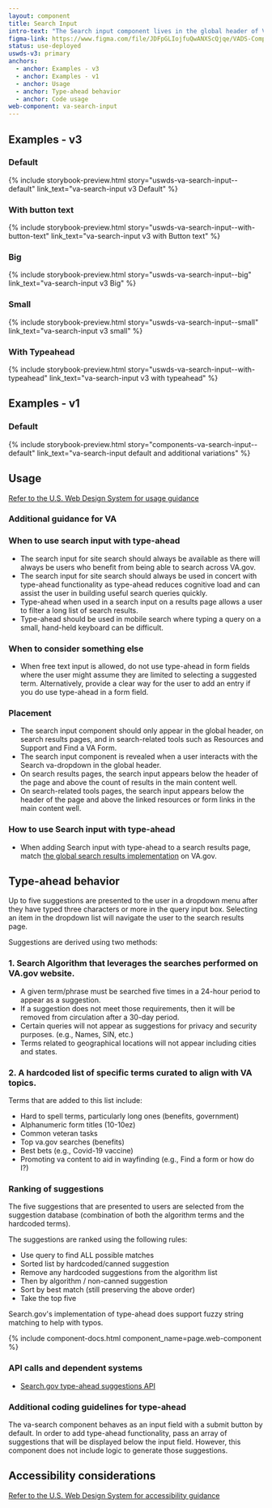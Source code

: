 ```yaml
---
layout: component
title: Search Input
intro-text: "The Search input component lives in the global header of VA.gov and on search results pages, and can be paired with type-ahead functionality. Type-ahead displays up to five suggested search terms in a dropdown below the Search input field while the user is typing a query. The goal of type-ahead is to help Veterans navigate to relevant content more quickly by providing them with suggestions that match the characters they type."
figma-link: https://www.figma.com/file/JDFpGLIojfuQwANXScQjqe/VADS-Component-Examples?type=design&node-id=1276%3A4463&mode=design&t=q1Wbhw4ZIogPDFEb-1
status: use-deployed
uswds-v3: primary
anchors:
  - anchor: Examples - v3
  - anchor: Examples - v1
  - anchor: Usage
  - anchor: Type-ahead behavior
  - anchor: Code usage
web-component: va-search-input
---
```


## Examples - v3

### Default

{% include storybook-preview.html story="uswds-va-search-input--default" link_text="va-search-input v3 Default" %}

### With button text

{% include storybook-preview.html story="uswds-va-search-input--with-button-text" link_text="va-search-input v3 with Button text" %}

### Big

{% include storybook-preview.html story="uswds-va-search-input--big" link_text="va-search-input v3 Big" %}

### Small

{% include storybook-preview.html story="uswds-va-search-input--small" link_text="va-search-input v3 small" %}

### With Typeahead

{% include storybook-preview.html story="uswds-va-search-input--with-typeahead" link_text="va-search-input v3 with typeahead" %}

## Examples - v1

### Default

{% include storybook-preview.html story="components-va-search-input--default" link_text="va-search-input default and additional variations" %}

## Usage

<a class="vads-c-action-link--blue" href="https://designsystem.digital.gov/components/search">Refer to the U.S. Web Design System for usage guidance</a>

### Additional guidance for VA

### When to use search input with type-ahead

* The search input for site search should always be available as there will always be users who benefit from being able to search across VA.gov.
* The search input for site search should always be used in concert with type-ahead functionality as type-ahead reduces cognitive load and can assist the user in building useful search queries quickly. 
* Type-ahead when used in a search input on a results page allows a user to filter a long list of search results. 
* Type-ahead should be used in mobile search where typing a query on a small, hand-held keyboard can be difficult.

### When to consider something else

* When free text input is allowed, do not use type-ahead in form fields where the user might assume they are limited to selecting a suggested term. Alternatively, provide a clear way for the user to add an entry if you do use type-ahead in a form field.

### Placement

* The search input component should only appear in the global header, on search results pages, and in search-related tools such as Resources and Support and Find a VA Form. 
* The search input component is revealed when a user interacts with the Search va-dropdown in the global header.
* On search results pages, the search input appears below the header of the page and above the count of results in the main content well.
* On search-related tools pages, the search input appears below the header of the page and above the linked resources or form links in the main content well.

### How to use Search input with type-ahead

* When adding Search input with type-ahead to a search results page, match [the global search results implementation](https://www.va.gov/search/) on VA.gov.

## Type-ahead behavior

Up to five suggestions are presented to the user in a dropdown menu after they have typed three characters or more in the query input box. Selecting an item in the dropdown list will navigate the user to the search results page. 

Suggestions are derived using two methods:

### 1. Search Algorithm that leverages the searches performed on VA.gov website.

- A given term/phrase must be searched five times in a 24-hour period to appear as a suggestion.
- If a suggestion does not meet those requirements, then it will be removed from circulation after a 30-day period.
- Certain queries will not appear as suggestions for privacy and security purposes. (e.g., Names, SIN, etc.)
- Terms related to geographical locations will not appear including cities and states.

### 2. A hardcoded list of specific terms curated to align with VA topics. 

Terms that are added to this list include:

- Hard to spell terms, particularly long ones (benefits, government)
- Alphanumeric form titles (10-10ez)
- Common veteran tasks
- Top va.gov searches (benefits)
- Best bets (e.g., Covid-19 vaccine)
- Promoting va content to aid in wayfinding (e.g., Find a form or how do I?)

### Ranking of suggestions

The five suggestions that are presented to users are selected from the suggestion database (combination of both the algorithm terms and the hardcoded terms).

The suggestions are ranked using the following rules:

* Use query to find ALL possible matches
* Sorted list by hardcoded/canned suggestion
* Remove any hardcoded suggestions from the algorithm list 
* Then by algorithm / non-canned suggestion
* Sort by best match (still preserving the above order)
* Take the top five

Search.gov's implementation of type-ahead does support fuzzy string matching to help with typos.

{% include component-docs.html component_name=page.web-component %}

### API calls and dependent systems

* [Search.gov type-ahead suggestions API](https://open.gsa.gov/api/searchgov-suggestions/)

### Additional coding guidelines for type-ahead

The va-search component behaves as an input field with a submit button by default. In order to add type-ahead functionality, pass an array of suggestions that will be displayed below the input field. However, this component does not include logic to generate those suggestions.

## Accessibility considerations

<a class="vads-c-action-link--blue" href="https://designsystem.digital.gov/components/search/#accessibility-search">Refer to the U.S. Web Design System for accessibility guidance</a>

